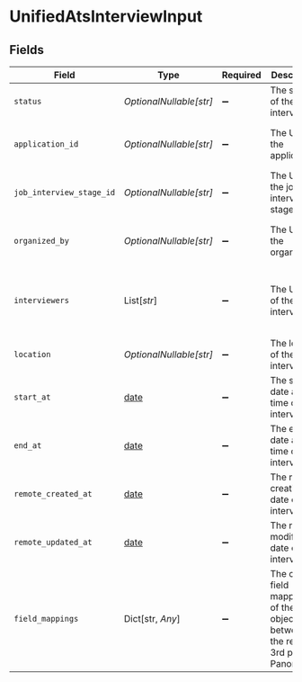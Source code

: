 # UnifiedAtsInterviewInput


## Fields

| Field                                                                         | Type                                                                          | Required                                                                      | Description                                                                   | Example                                                                       |
| ----------------------------------------------------------------------------- | ----------------------------------------------------------------------------- | ----------------------------------------------------------------------------- | ----------------------------------------------------------------------------- | ----------------------------------------------------------------------------- |
| `status`                                                                      | *OptionalNullable[str]*                                                       | :heavy_minus_sign:                                                            | The status of the interview                                                   | SCHEDULED                                                                     |
| `application_id`                                                              | *OptionalNullable[str]*                                                       | :heavy_minus_sign:                                                            | The UUID of the application                                                   | 801f9ede-c698-4e66-a7fc-48d19eebaa4f                                          |
| `job_interview_stage_id`                                                      | *OptionalNullable[str]*                                                       | :heavy_minus_sign:                                                            | The UUID of the job interview stage                                           | 801f9ede-c698-4e66-a7fc-48d19eebaa4f                                          |
| `organized_by`                                                                | *OptionalNullable[str]*                                                       | :heavy_minus_sign:                                                            | The UUID of the organizer                                                     | 801f9ede-c698-4e66-a7fc-48d19eebaa4f                                          |
| `interviewers`                                                                | List[*str*]                                                                   | :heavy_minus_sign:                                                            | The UUIDs of the interviewers                                                 | [<br/>"801f9ede-c698-4e66-a7fc-48d19eebaa4f"<br/>]                            |
| `location`                                                                    | *OptionalNullable[str]*                                                       | :heavy_minus_sign:                                                            | The location of the interview                                                 | San Francisco                                                                 |
| `start_at`                                                                    | [date](https://docs.python.org/3/library/datetime.html#date-objects)          | :heavy_minus_sign:                                                            | The start date and time of the interview                                      | 2024-10-01T12:00:00Z                                                          |
| `end_at`                                                                      | [date](https://docs.python.org/3/library/datetime.html#date-objects)          | :heavy_minus_sign:                                                            | The end date and time of the interview                                        | 2024-10-01T12:00:00Z                                                          |
| `remote_created_at`                                                           | [date](https://docs.python.org/3/library/datetime.html#date-objects)          | :heavy_minus_sign:                                                            | The remote creation date of the interview                                     | 2024-10-01T12:00:00Z                                                          |
| `remote_updated_at`                                                           | [date](https://docs.python.org/3/library/datetime.html#date-objects)          | :heavy_minus_sign:                                                            | The remote modification date of the interview                                 | 2024-10-01T12:00:00Z                                                          |
| `field_mappings`                                                              | Dict[str, *Any*]                                                              | :heavy_minus_sign:                                                            | The custom field mappings of the object between the remote 3rd party & Panora | {<br/>"fav_dish": "broccoli",<br/>"fav_color": "red"<br/>}                    |